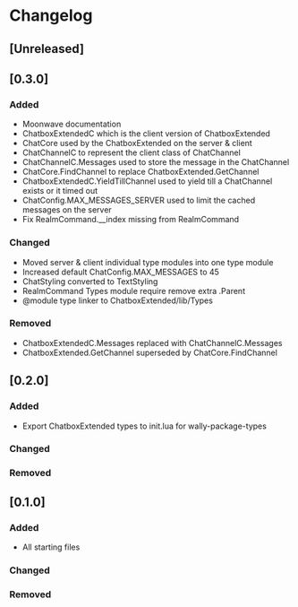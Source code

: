 # Changelog

## [Unreleased]

## [0.3.0]
### Added
- Moonwave documentation
- ChatboxExtendedC which is the client version of ChatboxExtended
- ChatCore used by the ChatboxExtended on the server & client
- ChatChannelC to represent the client class of ChatChannel
- ChatChannelC.Messages used to store the message in the ChatChannel
- ChatCore.FindChannel to replace ChatboxExtended.GetChannel
- ChatboxExtendedC.YieldTillChannel used to yield till a ChatChannel exists or it timed out
- ChatConfig.MAX_MESSAGES_SERVER used to limit the cached messages on the server
- Fix RealmCommand.__index missing from RealmCommand
### Changed
- Moved server & client individual type modules into one type module
- Increased default ChatConfig.MAX_MESSAGES to 45
- ChatStyling converted to TextStyling
- RealmCommand Types module require remove extra .Parent
- @module type linker to ChatboxExtended/lib/Types
### Removed
- ChatboxExtendedC.Messages replaced with ChatChannelC.Messages
- ChatboxExtended.GetChannel superseded by ChatCore.FindChannel

## [0.2.0]
### Added
- Export ChatboxExtended types to init.lua for wally-package-types
### Changed
### Removed

## [0.1.0]
### Added
- All starting files
### Changed
### Removed
